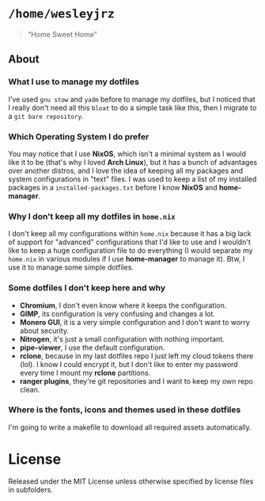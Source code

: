 # `/home/wesleyjrz`

> “Home Sweet Home”

## About

### What I use to manage my dotfiles

I've used `gnu stow` and `yadm` before to manage my dotfiles, but I noticed that I really don't need all this `bloat` to do a simple task like this, then I migrate to a `git bare repository`.

### Which Operating System I do prefer

You may notice that I use **NixOS**, which isn't a minimal system as I would like it to be (that's why I loved **Arch Linux**), but it has a bunch of advantages over another distros, and I love the idea of keeping all my packages and system configurations in "text" files. I was used to keep a list of my installed packages in a `installed-packages.txt` before I know **NixOS** and **home-manager**.

### Why I don't keep all my dotfiles in `home.nix`

I don't keep all my configurations within `home.nix` because it has a big lack of support for "advanced" configurations that I'd like to use and I wouldn't like to keep a huge configuration file to do everything (I would separate my `home.nix` in various modules if I use **home-manager** to manage it). Btw, I use it to manage some simple dotfiles.

### Some dotfiles I don't keep here and why

- **Chromium**, I don't even know where it keeps the configuration.
- **GIMP**, its configuration is very confusing and changes a lot.
- **Monero GUI**, it is a very simple configuration and I don't want to worry about security.
- **Nitrogen**, it's just a small configuration with nothing important.
- **pipe-viewer**, I use the default configuration.
- **rclone**, because in my last dotfiles repo I just left my cloud tokens there (lol). I know I could encrypt it, but I don't like to enter my password every time I mount my **rclone** partitions.
- **ranger plugins**, they're git repositories and I want to keep my own repo clean.

### Where is the fonts, icons and themes used in these dotfiles

I'm going to write a makefile to download all required assets automatically.

# License

Released under the MIT License unless otherwise specified by license files in subfolders.
